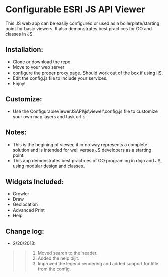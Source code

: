 # Configurable ESRI JS API Viewer

This JS web app can be easily configured or used as a boilerplate/starting point for basic viewers. It also demonstrates best practices for OO and classes in JS.

## Installation:
* Clone or download the repo
* Move to your web server
* configure the proper proxy page. Should work out of the box if using IIS.
* Edit the config.js file to include your services.
* Enjoy!

## Customize:
* Use the ConfigurableViewerJSAPI\js\viewer\config.js file to customize your own map layers and task url's.

## Notes:
* This is the begining of viewer, it in no way represents a complete solution and is intended for well verses JS developers as a starting point.
* This app demonstrates best practices of OO programing in dojo and JS, using modular design and classes.

## Widgets Included:
* Growler
* Draw
* Geolocation
* Advanced Print
* Help

## Change log:
* 2/20/2013:
>> 1. Moved search to the header.
>> 2. Added the help dijit.
>> 3. Improved the legend rendering and added support for title from the config.